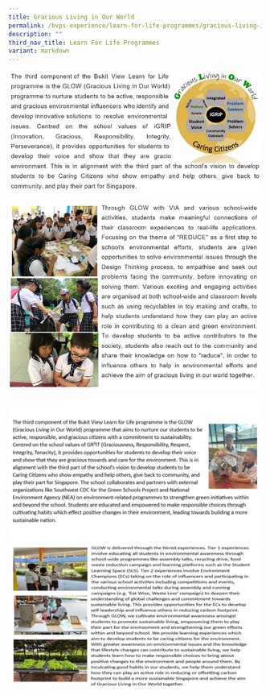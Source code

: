 ```yaml
---
title: Gracious Living in Our World
permalink: /bvps-experience/learn-for-life-programmes/gracious-living-in-our-world/
description: ""
third_nav_title: Learn For Life Programmes
variant: markdown
---
```

![](/images/BVPS%20Experience/LEARN%20FOR%20LIFE%20PROGRAMMES/Gracious%20living%20in%20our%20world/G1.jpg)

![](/images/BVPS%20Experience/LEARN%20FOR%20LIFE%20PROGRAMMES/Gracious%20living%20in%20our%20world/G2.jpg)

![](/images/BVPS%20Experience/LEARN%20FOR%20LIFE%20PROGRAMMES/Gracious%20living%20in%20our%20world/grit1.jpg)![](/images/BVPS%20Experience/LEARN%20FOR%20LIFE%20PROGRAMMES/Gracious%20living%20in%20our%20world/grit2.jpg)